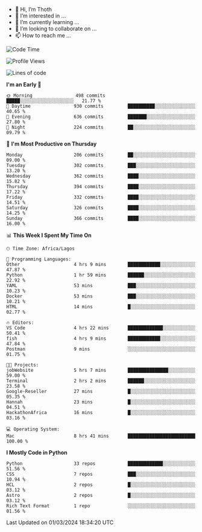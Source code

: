 <!---
thoth2357/thoth2357 is a ✨ special ✨ repository because its `README.md` (this file) appears on your GitHub profile.
You can click the Preview link to take a look at your changes.
--->

- 👋 Hi, I’m Thoth
- 👀 I’m interested in ...
- 🌱 I’m currently learning ...
- 💞️ I’m looking to collaborate on ...
- 📫 How to reach me ...




<!--START_SECTION:waka-->
![Code Time](http://img.shields.io/badge/Code%20Time-2%2C760%20hrs%203%20mins-blue)

![Profile Views](http://img.shields.io/badge/Profile%20Views-8-blue)

![Lines of code](https://img.shields.io/badge/From%20Hello%20World%20I%27ve%20Written-31.0%20million%20lines%20of%20code-blue)

**I'm an Early 🐤** 

```text
🌞 Morning                498 commits         █████░░░░░░░░░░░░░░░░░░░░   21.77 % 
🌆 Daytime                930 commits         ██████████░░░░░░░░░░░░░░░   40.65 % 
🌃 Evening                636 commits         ███████░░░░░░░░░░░░░░░░░░   27.80 % 
🌙 Night                  224 commits         ██░░░░░░░░░░░░░░░░░░░░░░░   09.79 % 
```
📅 **I'm Most Productive on Thursday** 

```text
Monday                   206 commits         ██░░░░░░░░░░░░░░░░░░░░░░░   09.00 % 
Tuesday                  302 commits         ███░░░░░░░░░░░░░░░░░░░░░░   13.20 % 
Wednesday                362 commits         ████░░░░░░░░░░░░░░░░░░░░░   15.82 % 
Thursday                 394 commits         ████░░░░░░░░░░░░░░░░░░░░░   17.22 % 
Friday                   332 commits         ████░░░░░░░░░░░░░░░░░░░░░   14.51 % 
Saturday                 326 commits         ████░░░░░░░░░░░░░░░░░░░░░   14.25 % 
Sunday                   366 commits         ████░░░░░░░░░░░░░░░░░░░░░   16.00 % 
```


📊 **This Week I Spent My Time On** 

```text
🕑︎ Time Zone: Africa/Lagos

💬 Programming Languages: 
Other                    4 hrs 9 mins        ████████████░░░░░░░░░░░░░   47.87 % 
Python                   1 hr 59 mins        ██████░░░░░░░░░░░░░░░░░░░   22.92 % 
YAML                     53 mins             ███░░░░░░░░░░░░░░░░░░░░░░   10.23 % 
Docker                   53 mins             ███░░░░░░░░░░░░░░░░░░░░░░   10.21 % 
HTML                     14 mins             █░░░░░░░░░░░░░░░░░░░░░░░░   02.77 % 

🔥 Editors: 
VS Code                  4 hrs 22 mins       █████████████░░░░░░░░░░░░   50.41 % 
fish                     4 hrs 9 mins        ████████████░░░░░░░░░░░░░   47.84 % 
Postman                  9 mins              ░░░░░░░░░░░░░░░░░░░░░░░░░   01.75 % 

🐱‍💻 Projects: 
jobWebsite               5 hrs 7 mins        ███████████████░░░░░░░░░░   59.00 % 
Terminal                 2 hrs 2 mins        ██████░░░░░░░░░░░░░░░░░░░   23.58 % 
Google-Reseller          27 mins             █░░░░░░░░░░░░░░░░░░░░░░░░   05.35 % 
Hannah                   23 mins             █░░░░░░░░░░░░░░░░░░░░░░░░   04.51 % 
HackathonAfrica          16 mins             █░░░░░░░░░░░░░░░░░░░░░░░░   03.16 % 

💻 Operating System: 
Mac                      8 hrs 41 mins       █████████████████████████   100.00 % 
```

**I Mostly Code in Python** 

```text
Python                   33 repos            █████████████░░░░░░░░░░░░   51.56 % 
CSS                      7 repos             ███░░░░░░░░░░░░░░░░░░░░░░   10.94 % 
HCL                      2 repos             █░░░░░░░░░░░░░░░░░░░░░░░░   03.12 % 
Astro                    2 repos             █░░░░░░░░░░░░░░░░░░░░░░░░   03.12 % 
Rich Text Format         1 repo              ░░░░░░░░░░░░░░░░░░░░░░░░░   01.56 % 
```




 Last Updated on 01/03/2024 18:34:20 UTC
<!--END_SECTION:waka-->
<!--![](http://github-profile-summary-cards.vercel.app/api/cards/profile-details?username=thoth2357&theme=2077)

![](http://github-profile-summary-cards.vercel.app/api/cards/stats?username=thoth2357&theme=2077)![](http://github-profile-summary-cards.vercel.app/api/cards/productive-time?username=thoth2357&theme=2077&utcOffset=8) -->
